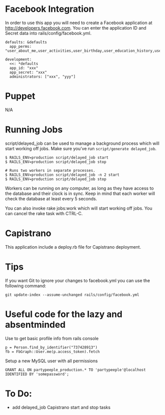 # Facebook Integration
In order to use this app you will need to create a Facebook application at http://developers.facebook.com.  You can enter the application ID and Secret data into rails/config/facebook.yml.

    defaults: &defaults
      app_perms: "user_about_me,user_activities,user_birthday,user_education_history,user_events,user_groups,user_hometown,user_interests,user_likes,user_photos,user_relationships,user_relationship_details,user_religion_politics,user_work_history,email,offline_access"
  
    development: 
      <<: *defaults
      app_id: "xxx"
      app_secret: "xxx"
      administrators: ["xxx", "yyy"]

# Puppet
N/A

# Running Jobs

script/delayed_job can be used to manage a background process which will start working off jobs. Make sure you’ve run `script/generate delayed_job`.

    $ RAILS_ENV=production script/delayed_job start
    $ RAILS_ENV=production script/delayed_job stop

    # Runs two workers in separate processes.
    $ RAILS_ENV=production script/delayed_job -n 2 start
    $ RAILS_ENV=production script/delayed_job stop

Workers can be running on any computer, as long as they have access to the database and their clock is in sync. Keep in mind that each worker will check the database at least every 5 seconds.

You can also invoke rake jobs:work which will start working off jobs. You can cancel the rake task with CTRL-C.

# Capistrano

This application include a deploy.rb file for Capistrano deployment.  

# Tips

If you want Git to ignore your changes to facebook.yml you can use the following command:

    git update-index --assume-unchanged rails/config/facebook.yml
    
# Useful code for the lazy and absentminded

Use to get basic profile info from rails console

    p = Person.find_by_identifier("737428913")
    fb = FbGraph::User.me(p.access_token).fetch
    
Setup a new MySQL user with all permissions

    GRANT ALL ON partypeeple_production.* TO 'partypeeple'@localhost IDENTIFIED BY 'somepassword';

# To Do:
* add delayed_job Capistrano start and stop tasks